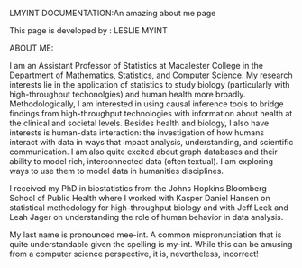 LMYINT DOCUMENTATION:An amazing about me page

This page is developed by :
LESLIE MYINT

ABOUT ME:

I am an Assistant Professor of Statistics at Macalester College in the Department of Mathematics, Statistics, and Computer Science. My research interests lie in the application of statistics to study biology (particularly with high-throughput techonolgies) and human health more broadly. Methodologically, I am interested in using causal inference tools to bridge findings from high-throughput technologies with information about health at the clinical and societal levels. Besides health and biology, I also have interests is human-data interaction: the investigation of how humans interact with data in ways that impact analysis, understanding, and scientific communication. I am also quite excited about graph databases and their ability to model rich, interconnected data (often textual). I am exploring ways to use them to model data in humanities disciplines.

I received my PhD in biostatistics from the Johns Hopkins Bloomberg School of Public Health where I worked with Kasper Daniel Hansen on statistical methodology for high-throughput biology and with Jeff Leek and Leah Jager on understanding the role of human behavior in data analysis.

My last name is pronounced mee-int. A common mispronunciation that is quite understandable given the spelling is my-int. While this can be amusing from a computer science perspective, it is, nevertheless, incorrect!
